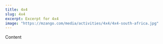 ```yaml
---
title: 4x4
slug: 4x4
excerpt: Excerpt for 4x4
image: "https://mzango.com/media/activities/4x4/4x4-south-africa.jpg"
---
```

Content
